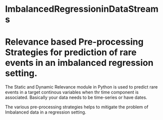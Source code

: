 # ImbalancedRegressioninDataStreams

# Relevance based Pre-processing Strategies for prediction of rare events in an imbalanced regression setting.


The Static and Dynamic Relevance module in Python is used to predict rare events in a target continous variables when thr time component is associated. Basically your data needs to be time-series or have dates.

The various pre-processing strategies helps to mitigate the problem of Imbalanced data in a regression setting. 
